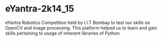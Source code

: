 # eYantra-2k14_15
eYantra Robotics Competition held by I.I.T Bombay to test our skills on OpenCV and image processing. This platform helped us to learn and gain skills pertaining to usage of inherent libraries of Python.

